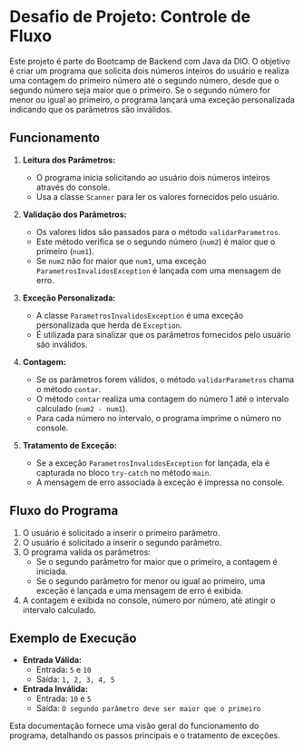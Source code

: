 # Desafio de Projeto: Controle de Fluxo

Este projeto é parte do Bootcamp de Backend com Java da DIO. O objetivo é criar um programa que solicita dois números inteiros do usuário e realiza uma contagem do primeiro número até o segundo número, desde que o segundo número seja maior que o primeiro. Se o segundo número for menor ou igual ao primeiro, o programa lançará uma exceção personalizada indicando que os parâmetros são inválidos.

## Funcionamento

1. **Leitura dos Parâmetros:**
   - O programa inicia solicitando ao usuário dois números inteiros através do console.
   - Usa a classe `Scanner` para ler os valores fornecidos pelo usuário.

2. **Validação dos Parâmetros:**
   - Os valores lidos são passados para o método `validarParametros`.
   - Este método verifica se o segundo número (`num2`) é maior que o primeiro (`num1`).
   - Se `num2` não for maior que `num1`, uma exceção `ParametrosInvalidosException` é lançada com uma mensagem de erro.

3. **Exceção Personalizada:**
   - A classe `ParametrosInvalidosException` é uma exceção personalizada que herda de `Exception`.
   - É utilizada para sinalizar que os parâmetros fornecidos pelo usuário são inválidos.

4. **Contagem:**
   - Se os parâmetros forem válidos, o método `validarParametros` chama o método `contar`.
   - O método `contar` realiza uma contagem do número 1 até o intervalo calculado (`num2 - num1`).
   - Para cada número no intervalo, o programa imprime o número no console.

5. **Tratamento de Exceção:**
   - Se a exceção `ParametrosInvalidosException` for lançada, ela é capturada no bloco `try-catch` no método `main`.
   - A mensagem de erro associada à exceção é impressa no console.

## Fluxo do Programa
1. O usuário é solicitado a inserir o primeiro parâmetro.
2. O usuário é solicitado a inserir o segundo parâmetro.
3. O programa valida os parâmetros:
   - Se o segundo parâmetro for maior que o primeiro, a contagem é iniciada.
   - Se o segundo parâmetro for menor ou igual ao primeiro, uma exceção é lançada e uma mensagem de erro é exibida.
4. A contagem é exibida no console, número por número, até atingir o intervalo calculado.

## Exemplo de Execução
- **Entrada Válida:**
  - Entrada: `5` e `10`
  - Saída: `1, 2, 3, 4, 5`
- **Entrada Inválida:**
  - Entrada: `10` e `5`
  - Saída: `O segundo parâmetro deve ser maior que o primeiro`

Esta documentação fornece uma visão geral do funcionamento do programa, detalhando os passos principais e o tratamento de exceções.
